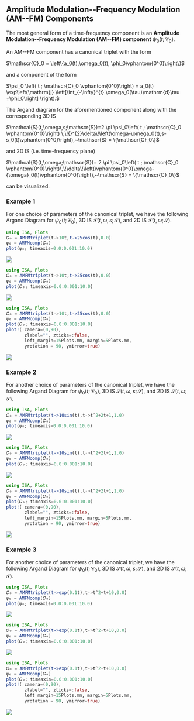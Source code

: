 ## Amplitude Modulation--Frequency Modulation (AM--FM) Components

The most general form of a time-frequency component is an  **Amplitude Modulation--Frequency Modulation (AM--FM) component** $\psi_0(t;\mathscr{C}_0)$.

An AM--FM component has a canonical triplet with the form

$\mathscr{C}_0 = \left\{a_0(t),\omega_0(t), \phi_0\vphantom{0^0}\right\}$

and a component of the form

$\psi_0 \left( t ; \mathscr{C}_0 \vphantom{0^0}\right) = a_0(t) \exp\left(\mathrm{j} \left[\int_{-\infty}^{t} \omega_0(\tau)\mathrm{d}\tau +\phi_0\right] \right).$

The Argand diagram for the aforementioned component along with the corresponding 3D IS

$\mathcal{S}(t,\omega,s;\mathscr{S})=2 \pi  \psi_0\left( t ; \mathscr{C}_0 \vphantom{0^0}\right) \,\!{}^{2}\delta\!\left(\omega-\omega_0(t),s-s_0(t)\vphantom{0^0}\right),~\mathscr{S} = \{\mathscr{C}_0\}$

and 2D IS (i.e. time-frequency plane)

$\mathcal{S}(t,\omega;\mathscr{S})=  2 \pi  \psi_0\left( t ; \mathscr{C}_0 \vphantom{0^0}\right)\,\!\delta\!\left(\vphantom{0^0}\omega-{\omega}_0(t)\vphantom{0^0}\right),~\mathscr{S} = \{\mathscr{C}_0\}$

can be visualized.


### Example 1
For one choice of parameters of the canonical triplet, we have the following Argand Diagram for $\psi_0(t;\mathscr{C}_0)$, 3D IS $\mathcal{S}(t,\omega,s;\mathscr{S})$, and 2D IS $\mathcal{S}(t,\omega;\mathscr{S})$.

```julia
using ISA, Plots
𝐶₀ = AMFMtriplet(t->10t,t->25cos(t),0.0)
ψ₀ = AMFMcomp(𝐶₀)
plot(ψ₀; timeaxis=0.0:0.001:10.0)
```
![](https://raw.githubusercontent.com/NMSU-ISA/ISA/master/docs/src/assets/IS_exAMFM1.png)

```julia
using ISA, Plots
𝐶₀ = AMFMtriplet(t->10t,t->25cos(t),0.0)
ψ₀ = AMFMcomp(𝐶₀)
plot(𝐶₀; timeaxis=0.0:0.001:10.0)
```
![](https://raw.githubusercontent.com/NMSU-ISA/ISA/master/docs/src/assets/IS_exAMFM2.png)

```julia
using ISA, Plots
𝐶₀ = AMFMtriplet(t->10t,t->25cos(t),0.0)
ψ₀ = AMFMcomp(𝐶₀)
plot(𝐶₀; timeaxis=0.0:0.001:10.0)
plot!( camera=(0,90),
       zlabel="", zticks=:false,
       left_margin=15Plots.mm, margin=5Plots.mm,
       yrotation = 90, ymirror=true)
```
![](https://raw.githubusercontent.com/NMSU-ISA/ISA/master/docs/src/assets/IS_exAMFM3.png)


### Example 2

For another choice of parameters of the canonical triplet, we have the following Argand Diagram for $\psi_0(t;\mathscr{C}_0)$, 3D IS $\mathcal{S}(t,\omega,s;\mathscr{S})$, and 2D IS $\mathcal{S}(t,\omega;\mathscr{S})$.

```julia
using ISA, Plots
𝐶₀ = AMFMtriplet(t->10sin(t),t->t^2+2t+1,1.0)
ψ₀ = AMFMcomp(𝐶₀)
plot(ψ₀; timeaxis=0.0:0.001:10.0)
```
![](https://raw.githubusercontent.com/NMSU-ISA/ISA/master/docs/src/assets/IS_exAMFM4.png)

```julia
using ISA, Plots
𝐶₀ = AMFMtriplet(t->10sin(t),t->t^2+2t+1,1.0)
ψ₀ = AMFMcomp(𝐶₀)
plot(𝐶₀; timeaxis=0.0:0.001:10.0)

```
![](https://raw.githubusercontent.com/NMSU-ISA/ISA/master/docs/src/assets/IS_exAMFM5.png)

```julia
using ISA, Plots
𝐶₀ = AMFMtriplet(t->10sin(t),t->t^2+2t+1,1.0)
ψ₀ = AMFMcomp(𝐶₀)
plot(𝐶₀; timeaxis=0.0:0.001:10.0)
plot!( camera=(0,90),
       zlabel="", zticks=:false,
       left_margin=15Plots.mm, margin=5Plots.mm,
       yrotation = 90, ymirror=true)
```
![](https://raw.githubusercontent.com/NMSU-ISA/ISA/master/docs/src/assets/IS_exAMFM6.png)


### Example 3

For another choice of parameters of the canonical triplet, we have the following Argand Diagram for $\psi_0(t;\mathscr{C}_0)$, 3D IS $\mathcal{S}(t,\omega,s;\mathscr{S})$, and 2D IS $\mathcal{S}(t,\omega;\mathscr{S})$.

```julia
using ISA, Plots
𝐶₀ = AMFMtriplet(t->exp(0.1t),t->t^2+t+10,0.0)
ψ₀ = AMFMcomp(𝐶₀)
plot(ψ₀; timeaxis=0.0:0.001:10.0)
```

![](https://raw.githubusercontent.com/NMSU-ISA/ISA/master/docs/src/assets/IS_exAMFM7.png)

```julia
using ISA, Plots
𝐶₀ = AMFMtriplet(t->exp(0.1t),t->t^2+t+10,0.0)
ψ₀ = AMFMcomp(𝐶₀)
plot(𝐶₀; timeaxis=0.0:0.001:10.0)
```
![](https://raw.githubusercontent.com/NMSU-ISA/ISA/master/docs/src/assets/IS_exAMFM8.png)

```julia
using ISA, Plots
𝐶₀ = AMFMtriplet(t->exp(0.1t),t->t^2+t+10,0.0)
ψ₀ = AMFMcomp(𝐶₀)
plot(𝐶₀; timeaxis=0.0:0.001:10.0)
plot!( camera=(0,90),
       zlabel="", zticks=:false,
       left_margin=15Plots.mm, margin=5Plots.mm,
       yrotation = 90, ymirror=true)
```
![](https://raw.githubusercontent.com/NMSU-ISA/ISA/master/docs/src/assets/IS_exAMFM9.png)
